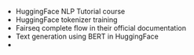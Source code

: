 - HuggingFace NLP Tutorial course
- HuggingFace tokenizer training
- Fairseq complete flow in their official documentation
- Text generation using BERT in HuggingFace
- 
